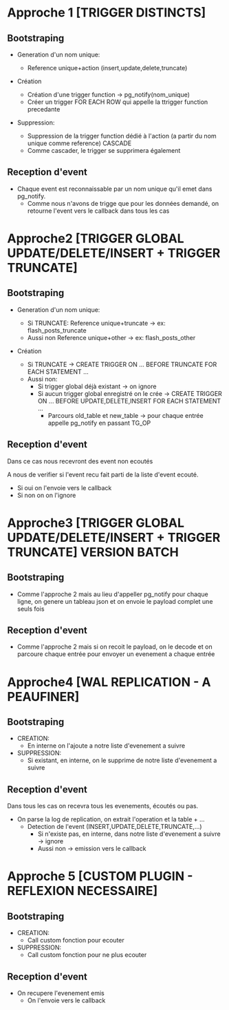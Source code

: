 # Approche 1 [TRIGGER DISTINCTS]

## Bootstraping

- Generation d'un nom unique:
    - Reference unique+action (insert,update,delete,truncate)

- Création
    - Création d'une trigger function -> pg_notify(nom_unique)
    - Créer un trigger FOR EACH ROW qui appelle la ttrigger function precedante

- Suppression:
    - Suppression de la trigger function dédié à l'action (a partir du nom unique comme reference) CASCADE
    - Comme cascader, le trigger se supprimera également

## Reception d'event

- Chaque event est reconnaissable par un nom unique qu'il emet dans pg_notify.
    - Comme nous n'avons de trigge que pour les données demandé, on retourne l'event vers le callback dans tous les cas

# Approche2 [TRIGGER GLOBAL UPDATE/DELETE/INSERT + TRIGGER TRUNCATE]

## Bootstraping

- Generation d'un nom unique:
    - Si TRUNCATE: Reference unique+truncate -> ex: flash_posts_truncate
    - Aussi non Reference unique+other -> ex: flash_posts_other

- Création
    - Si TRUNCATE -> CREATE TRIGGER ON ... BEFORE TRUNCATE FOR EACH STATEMENT ...
    - Aussi non:
        - Si trigger global déjà existant -> on ignore
        - Si aucun trigger global enregistré on le crée -> CREATE TRIGGER ON ... BEFORE UPDATE,DELETE,INSERT FOR EACH
          STATEMENT ...
            - Parcours old_table et new_table -> pour chaque entrée appelle pg_notify en passant TG_OP

## Reception d'event

Dans ce cas nous recevront des event non ecoutés

A nous de verifier si l'event recu fait parti de la liste d'event ecouté.

- Si oui on l'envoie vers le callback
- Si non on on l'ignore

# Approche3 [TRIGGER GLOBAL UPDATE/DELETE/INSERT + TRIGGER TRUNCATE] VERSION BATCH

## Bootstraping

- Comme l'approche 2 mais au lieu d'appeller pg_notify pour chaque ligne, on genere un tableau json et on envoie le
  payload complet une seuls fois

## Reception d'event

- Comme l'approche 2 mais si on recoit le payload, on le decode et on parcoure chaque entrée pour envoyer un evenement a
  chaque entrée

# Approche4 [WAL REPLICATION - A PEAUFINER]

## Bootstraping

- CREATION:
    - En interne on l'ajoute a notre liste d'evenement a suivre
- SUPPRESSION:
    - Si existant, en interne, on le supprime de notre liste d'evenement a suivre

## Reception d'event

Dans tous les cas on recevra tous les evenements, écoutés ou pas.

- On parse la log de replication, on extrait l'operation et la table + ...
    - Detection de l'event (INSERT,UPDATE,DELETE,TRUNCATE,...)
        - Si n'existe pas, en interne, dans notre liste d'evenement a suivre -> ignore
        - Aussi non -> emission vers le callback
        
# Approche 5 [CUSTOM PLUGIN - REFLEXION NECESSAIRE]

## Bootstraping

- CREATION:
    - Call custom fonction pour ecouter
- SUPPRESSION:
    - Call custom fonction pour ne plus ecouter

## Reception d'event

- On recupere l'evenement emis
    - On l'envoie vers le callback